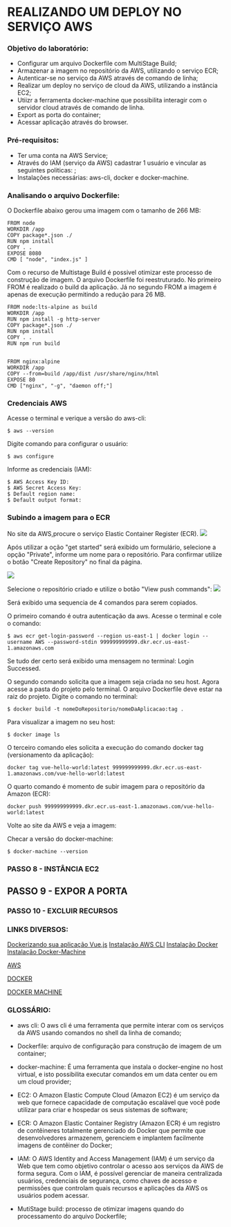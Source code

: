 # REALIZANDO UM DEPLOY NO SERVIÇO AWS 

### Objetivo do laboratório:
- Configurar um arquivo Dockerfile com MultiStage Build;
- Armazenar a imagem no repositório da AWS, utilizando o serviço ECR;
- Autenticar-se no serviço da AWS através de comando de linha;
- Realizar um deploy no serviço de cloud da AWS, utilizando a instância EC2;
- Utiizr a ferramenta docker-machine que possibilita interagir com o servidor cloud através de comando de linha.
- Export as porta do container;
- Acessar aplicação através do browser.


### Pré-requisitos:
- Ter uma conta na AWS Service;
- Através do IAM (serviço da AWS) cadastrar 1 usuário e vincular as seguintes politicas:  ;
- Instalações necessárias: aws-cli, docker e docker-machine.



### Analisando o arquivo Dockerfile:

O Dockerfile abaixo gerou uma imagem com o tamanho de 266 MB:
```
FROM node
WORKDIR /app
COPY package*.json ./
RUN npm install
COPY . .
EXPOSE 8080
CMD [ "node", "index.js" ]
```

Com o recurso de Multistage Build é possivel otimizar este processo de construção de imagem.
O arquivo Dockerfile foi reestruturado.
No primeiro FROM é realizado o build da aplicação.
Já no segundo FROM a imagem é apenas de execução permitindo a redução para 26 MB.
```
FROM node:lts-alpine as build
WORKDIR /app
RUN npm install -g http-server
COPY package*.json ./
RUN npm install
COPY . .
RUN npm run build


FROM nginx:alpine
WORKDIR /app
COPY --from=build /app/dist /usr/share/nginx/html
EXPOSE 80
CMD ["nginx", "-g", "daemon off;"]
```


### Credenciais AWS

Acesse o terminal e verique a versão do aws-cli:
```
$ aws --version
```

Digite comando para configurar o usuário:
```
$ aws configure
```

Informe as credenciais (IAM):
```
$ AWS Access Key ID:
$ AWS Secret Access Key:
$ Default region name:
$ Default output format:

```


### Subindo a imagem para o ECR

No site da AWS,procure o serviço Elastic Container Register (ECR).
![](https://github.com/fabiocaettano/docker-deploy-aws/blob/main/images/ecr_search.png)

Após utilizar a oção "get started" será exibido um formulário, selecione a opção "Private", informe um nome para o repositório. 
Para confirmar utilize o botão "Create Repository" no final da página.

![](https://github.com/fabiocaettano/docker-deploy-aws/blob/main/images/ecr_create.png)


Selecione o repositório criado e utilize o botão "View push commands":
![](https://github.com/fabiocaettano/docker-deploy-aws/blob/main/images/ecr_commands.png)

Será exibido uma sequencia de 4 comandos para serem copiados.

O primeiro comando é outra autenticação da aws.
Acesse o terminal e cole o comando:
```
$ aws ecr get-login-password --region us-east-1 | docker login --username AWS --password-stdin 999999999999.dkr.ecr.us-east-1.amazonaws.com
```
Se tudo der certo será exibido uma mensagem no terminal: Login Successed.


O segundo comando solicita que a imagem seja criada no seu host.
Agora acesse a pasta do projeto pelo terminal.
O arquivo Dockerfile deve estar na raiz do projeto.
Digite o comando no terminal:
```
$ docker build -t nomeDoRepositorio/nomeDaAplicacao:tag .
```

Para visualizar a imagem no seu host:
```
$ docker image ls
```

O terceiro comando eles solicita a execução do comando docker tag (versionamento da aplicação):
```
docker tag vue-hello-world:latest 999999999999.dkr.ecr.us-east-1.amazonaws.com/vue-hello-world:latest
```
O quarto comando é momento de subir imagem para o repositório da Amazon (ECR):
```
docker push 999999999999.dkr.ecr.us-east-1.amazonaws.com/vue-hello-world:latest
```

Volte ao site da AWS e veja a imagem:




Checar a versão do docker-machine:
```
$ docker-machine --version
```



### PASSO 8 - INSTÂNCIA EC2




## PASSO 9 - EXPOR A PORTA 



### PASSO 10 - EXCLUIR RECURSOS



### LINKS DIVERSOS:
[Dockerizando sua aplicação Vue.js](https://br.vuejs.org/v2/cookbook/dockerize-vuejs-app.html)
[Instalação AWS CLI](https://docs.aws.amazon.com/pt_br/cli/latest/userguide/install-cliv2.html)
[Instalação Docker](https://docs.docker.com/engine/install/)
[Instalação Docker-Machine](https://docs.docker.com/machine/install-machine/)



[AWS](https://console.aws.amazon.com)

[DOCKER](https://www.docker.com/)

[DOCKER MACHINE](https://docs.docker.com/machine)



### GLOSSÁRIO:
- aws cli: O aws cli é uma ferramenta que permite interar com os serviços da AWS usando comandos no shell da linha de comando;

- Dockerfile: arquivo de configuração para construção de imagem de um container;

- docker-machine: É uma ferramenta que instala o docker-engine no host virtual, e isto possibilita executar comandos em um data center ou em um cloud provider;

- EC2: O Amazon Elastic Compute Cloud (Amazon EC2) é um serviço da web que fornece capacidade de computação escalável que você pode utilizar para criar e hospedar os seus sistemas de software;

- ECR: O Amazon Elastic Container Registry (Amazon ECR) é um registro de contêineres totalmente gerenciado do Docker que permite que desenvolvedores armazenem, gerenciem e implantem facilmente imagens de contêiner do Docker;

- IAM: O AWS Identity and Access Management (IAM) é um serviço da Web que tem como objetivo controlar o acesso aos serviços da AWS de forma segura. Com o IAM, é possível gerenciar de maneira centralizada usuários, credenciais de segurança, como chaves de acesso e permissões que controlam quais recursos e aplicações da AWS os usuários podem acessar. 

- MutiStage build: processo de otimizar imagens quando do processamento do arquivo Dockerfile;
